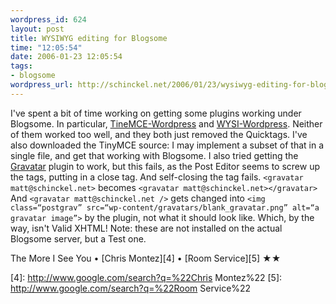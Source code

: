 ```yaml
--- 
wordpress_id: 624
layout: post
title: WYSIWYG editing for Blogsome
time: "12:05:54"
date: 2006-01-23 12:05:54
tags: 
- blogsome
wordpress_url: http://schinckel.net/2006/01/23/wysiwyg-editing-for-blogsome/
---
```

I've spent a bit of time working on getting some plugins working under Blogsome. In particular, [TineMCE-Wordpress][1] and [WYSI-Wordpress][2]. Neither of them worked too well, and they both just removed the Quicktags. I've also downloaded the TinyMCE source: I may implement a subset of that in a single file, and get that working with Blogsome. I also tried getting the [Gravatar][3] plugin to work, but this fails, as the Post Editor seems to screw up the tags, putting in a close tag. And self-closing the tag fails. `<gravatar matt@schinckel.net>` becomes `<gravatar matt@schinckel.net></gravatar>` And `<gravatar matt@schinckel.net />` gets changed into `<img class=“postgrav” src=“wp-content/gravatars/blank_gravatar.png” alt=“a gravatar image”>` by the plugin, not what it should look like. Which, by the way, isn't Valid XHTML! Note: these are not installed on the actual Blogsome server, but a Test one. 

The More I See You • [Chris Montez][4] • [Room Service][5] ★★

   [1]: http://lifesinger.3322.org/myblog/?p=107
   [2]: http://mudbomb.com/
   [3]: http://www.skippy.net/blog/2005/03/24/gravatars/
   [4]: http://www.google.com/search?q=%22Chris Montez%22
   [5]: http://www.google.com/search?q=%22Room Service%22

